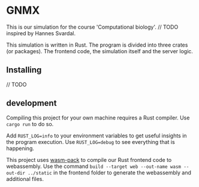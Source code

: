 # GNMX
This is our simulation for the course 'Computational biology'. 
// TODO
inspired by Hannes Svardal.

This simulation is written in Rust. The program is divided into three crates (or packages). The frontend code, the simulation itself and the server logic.

## Installing
// TODO


## development
Compiling this project for your own machine requires a Rust compiler. Use ``cargo run`` to do so.

Add ``RUST_LOG=info`` to your environment variables to get useful insights in the program execution.
Use ``RUST_LOG=debug`` to see everything that is happening.

This project uses [wasm-pack](https://github.com/rustwasm/wasm-pack) to compile our Rust frontend code to webassembly.
Use the command ``build --target web --out-name wasm --out-dir ../static`` in the frontend folder to generate the webassembly and additional files.